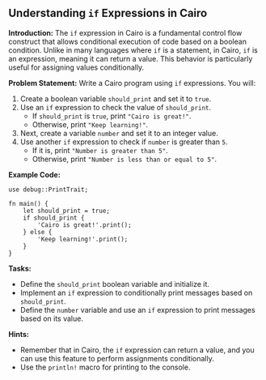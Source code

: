 ## Understanding `if` Expressions in Cairo

**Introduction:**
The `if` expression in Cairo is a fundamental control flow construct that allows conditional execution of code based on a boolean condition. Unlike in many languages where `if` is a statement, in Cairo, `if` is an expression, meaning it can return a value. This behavior is particularly useful for assigning values conditionally.

**Problem Statement:**
Write a Cairo program using `if` expressions. You will:

1. Create a boolean variable `should_print` and set it to `true`.
2. Use an `if` expression to check the value of `should_print`.
   - If `should_print` is `true`, print `"Cairo is great!"`.
   - Otherwise, print `"Keep learning!"`.
3. Next, create a variable `number` and set it to an integer value.
4. Use another `if` expression to check if `number` is greater than `5`.
   - If it is, print `"Number is greater than 5"`.
   - Otherwise, print `"Number is less than or equal to 5"`.

**Example Code:**

```cairo
use debug::PrintTrait;

fn main() {
    let should_print = true;
    if should_print {
        'Cairo is great!'.print();
    } else {
        'Keep learning!'.print();
    }
}
```

**Tasks:**

- Define the `should_print` boolean variable and initialize it.
- Implement an `if` expression to conditionally print messages based on `should_print`.
- Define the `number` variable and use an `if` expression to print messages based on its value.

**Hints:**

- Remember that in Cairo, the `if` expression can return a value, and you can use this feature to perform assignments conditionally.
- Use the `println!` macro for printing to the console.
